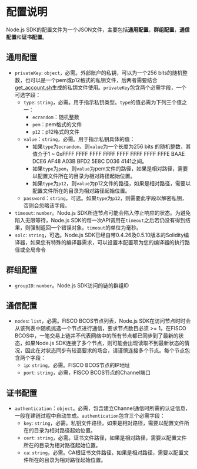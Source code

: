 # 配置说明

Node.js SDK的配置文件为一个JSON文件，主要包括**通用配置**，**群组配置**，**通信配置**和**证书配置**。

## 通用配置

- `privateKey`: `object`，必需。外部账户的私钥，可以为一个256 bits的随机整数，也可以是一个pem或p12格式的私钥文件，后两者需要结合[get_account.sh](https://fisco-bcos-documentation.readthedocs.io/zh_CN/latest/docs/app_dev/account.html)生成的私钥文件使用。`privateKey`包含两个必需字段，一个可选字段：
  - `type`: `string`，必需。用于指示私钥类型。`type`的值必需为下列三个值之一：
    - `ecrandom`：随机整数
    - `pem`：pem格式的文件
    - `p12`：p12格式的文件
  - `value`：`string`，必需。用于指示私钥具体的值：
    - 如果`type`为`ecrandom`，则`value`为一个长度为256 bits 的随机整数，其值介于1 ~ 0xFFFF FFFF FFFF FFFF FFFF FFFF FFFF FFFE BAAE DCE6 AF48 A03B BFD2 5E8C D036 4141之间。
    - 如果`type`为`pem`，则`value`为pem文件的路径，如果是相对路径，需要以配置文件所在的目录为相对路径起始位置。
    - 如果`type`为`p12`，则`value`为p12文件的路径，如果是相对路径，需要以配置文件所在的目录为相对路径起始位置。
  - `password`：`string`，可选。如果`type`为`p12`，则需要此字段以解密私钥，否则会忽略该字段。
- `timeout`: `number`。Node.js SDK所连节点可能会陷入停止响应的状态。为避免陷入无限等待，Node.js SDK的每一次API调用在`timeout`之后若仍没有得到结果，则强制返回一个错误对象。`timeout`的单位为毫秒。
- `solc`: `string`，可选。Node.js SDK已经自带0.4.26及0.5.10版本的Solidity编译器，如果您有特殊的编译器需求，可以设置本配置项为您的编译器的执行路径或全局命令

## 群组配置

- `groupID`: `number`。Node.js SDK访问的链的群组ID

## 通信配置

- `nodes`: `list`，必需。FISCO BCOS节点列表，Node.js SDK在访问节点时时会从该列表中随机挑选一个节点进行通信，要求节点数目必须 >= 1。在FISCO BCOS中，一笔交易上链并不代表网络中的所有节点都已同步到了最新的状态，如果Node.js SDK连接了多个节点，则可能会出现读取不到最新状态的情况，因此在对状态同步有较高要求的场合，请谨慎连接多个节点。每个节点包含两个字段：
  - `ip`: `string`，必需。FISCO BCOS节点的IP地址
  - `port`: `string`，必需，FISCO BCOS节点的Channel端口

## 证书配置
- `authentication`：`object`。必需，包含建立Channel通信时所需的认证信息，一般在建链过程中自动生成。`authentication`包含三个必需字段：
  - `key`: `string`，必需。私钥文件路径，如果是相对路径，需要以配置文件所在的目录为相对路径起始位置。
  - `cert`: `string`，必需。证书文件路径，如果是相对路径，需要以配置文件所在的目录为相对路径起始位置。
  - `ca`: `string`，必需。CA根证书文件路径，如果是相对路径，需要以配置文件所在的目录为相对路径起始位置。
